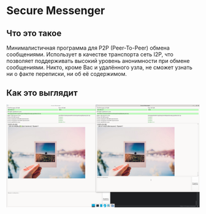 # Secure Messenger

## Что это такое
Минималистичная программа для P2P (Peer-To-Peer) обмена сообщениями. Использует в качестве транспорта сеть I2P, что позволяет поддерживать высокий уровень анонимности при обмене сообщениями. Никто, кроме Вас и удалённого узла, не сможет узнать ни о факте переписки, ни об её содержимом.

## Как это выглядит
![example_01](data/static/example_01.png)
